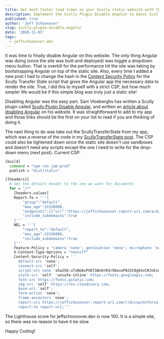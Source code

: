 ```yaml
---
title: Get much faster load times on your Scully static website with the Scully Plugin Disable Angular
description: Implement the Scully Plugin Disable Angular to boost Scully static website performance.  It makes sense for blogs and other truly static sites.
published: true
author: 'Jeff Schoonover'
slug: scully-plugin-disable-angular
date: '2020-11-03'
tags:
  - jeffschoonover.dev
---
```


It was time to finally disable Angular on this website.  The only thing Angular was doing (once the site was built and deployed) was toggle a dropdown menu button.  That is overkill for the performance hit the site was taking by bootstrapping Angular on top of the static site.  Also, every time I added a new post I had to change the hash in the [Content Security Policy](/posts/2020/10/implementing-content-security-policy-netlify/) for the Scully Transfer State script that gives the Angular app the necessary data to render the site.  True, I did this to myself with a strict CSP, but how much simpler life would be if this simple blog was truly just a static site!

Disabling Angular was the easy part.  Sam Vloeberghs has written a Scully plugin called [Scully Plugin Disable Angular](https://www.npmjs.com/package/scully-plugin-disable-angular), and written an [article about disabling Angular](https://samvloeberghs.be/posts/disabling-angular-when-statically-generating-with-scully/) on his website.  It was straightforward to add to my app and those links should be the first on your list to read if you are thinking of doing it.  

The next thing to do was take out the ScullyTransferState from my app, which was a reverse of the code in my [ScullyTransferState post](/posts/2020/09/scully-transfer-state-implementation/).  The CSP could also be tightened down since the static site doesn't use sandboxes and doesn't need any scripts except the one I need to write for the drop-down menu (next post).  Current CSP:

```bash
[build]
  command = "npm run jam-prod"
  publish = "dist/static"

[[headers]]
  # Set the default header to the one we want for documents
  for = "/*"
    [headers.values]
    Report-To = '''{
        "group":"default",
        "max_age":31536000,
        "endpoints":[{"url":"https://jeffschoonover.report-uri.com/a/d/g"}],
        "include_subdomains":true
    }'''
    NEL = '''{
        "report_to":"default",
        "max_age":31536000,
        "include_subdomains":true
    }'''
    Feature-Policy = "camera 'none'; geolocation 'none'; microphone 'none'"
    X-Content-Type-Options = "nosniff"
    Content-Security-Policy = '''
      default-src 'none';
      connect-src 'self';
      script-src none 'sha256-uTzNGAvPVDl5Wz0rR3r5KeuxP82SC0gkXvCRJnk1chc=';
      style-src 'self' 'unsafe-inline' https://fonts.googleapis.com;
      font-src https://fonts.gstatic.com;
      img-src 'self' https://res.cloudinary.com;
      base-uri 'self';
      form-action 'none';
      frame-ancestors 'none';
      report-uri https://jeffschoonover.report-uri.com/r/d/csp/enforce;
      report-to report-uri;'''
```

The Lighthouse score for jeffschoonover.dev is now 100.  It is a simple site, so there was no reason to have it be slow.

Happy Coding!

